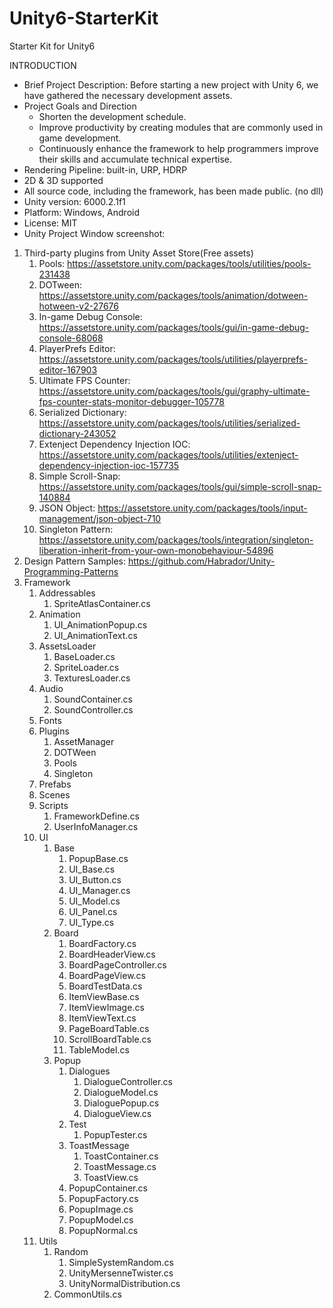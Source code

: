 # Unity6-StarterKit
Starter Kit for Unity6

INTRODUCTION
- Brief Project Description: Before starting a new project with Unity 6, we have gathered the necessary development assets.
- Project Goals and Direction
  - Shorten the development schedule.
  - Improve productivity by creating modules that are commonly used in game development.
  - Continuously enhance the framework to help programmers improve their skills and accumulate technical expertise.
- Rendering Pipeline: built-in, URP, HDRP
- 2D & 3D supported
- All source code, including the framework, has been made public. (no dll)
- Unity version: 6000.2.1f1
- Platform: Windows, Android
- License: MIT
- Unity Project Window screenshot:

1. Third-party plugins from Unity Asset Store(Free assets)
   1. Pools: https://assetstore.unity.com/packages/tools/utilities/pools-231438
   2. DOTween: https://assetstore.unity.com/packages/tools/animation/dotween-hotween-v2-27676
   3. In-game Debug Console: https://assetstore.unity.com/packages/tools/gui/in-game-debug-console-68068
   4. PlayerPrefs Editor: https://assetstore.unity.com/packages/tools/utilities/playerprefs-editor-167903
   5. Ultimate FPS Counter: https://assetstore.unity.com/packages/tools/gui/graphy-ultimate-fps-counter-stats-monitor-debugger-105778
   6. Serialized Dictionary: https://assetstore.unity.com/packages/tools/utilities/serialized-dictionary-243052
   7. Extenject Dependency Injection IOC: https://assetstore.unity.com/packages/tools/utilities/extenject-dependency-injection-ioc-157735
   8. Simple Scroll-Snap: https://assetstore.unity.com/packages/tools/gui/simple-scroll-snap-140884
   9.  JSON Object: https://assetstore.unity.com/packages/tools/input-management/json-object-710
   10. Singleton Pattern: https://assetstore.unity.com/packages/tools/integration/singleton-liberation-inherit-from-your-own-monobehaviour-54896
2.  Design Pattern Samples: https://github.com/Habrador/Unity-Programming-Patterns
3.  Framework
    1.  Addressables
        1.  SpriteAtlasContainer.cs
    2.  Animation
        1.  UI_AnimationPopup.cs
        2.  UI_AnimationText.cs
    3.  AssetsLoader
        1.  BaseLoader.cs
        2.  SpriteLoader.cs
        3.  TexturesLoader.cs
    4.  Audio
        1.  SoundContainer.cs
        2.  SoundController.cs
    5.  Fonts
    6.  Plugins
        1.  AssetManager
        2.  DOTWeen
        3.  Pools
        4.  Singleton
    7.  Prefabs
    8.  Scenes
    9.  Scripts
        1.  FrameworkDefine.cs
        2.  UserInfoManager.cs
    10. UI
        1.  Base
            1.  PopupBase.cs
            2.  UI_Base.cs
            3.  UI_Button.cs
            4.  UI_Manager.cs
            5.  UI_Model.cs
            6.  UI_Panel.cs
            7.  UI_Type.cs
        2.  Board
            1.  BoardFactory.cs
            2.  BoardHeaderView.cs
            3.  BoardPageController.cs
            4.  BoardPageView.cs
            5.  BoardTestData.cs
            6.  ItemViewBase.cs
            7.  ItemViewImage.cs
            8.  ItemViewText.cs
            9.  PageBoardTable.cs
            10. ScrollBoardTable.cs
            11. TableModel.cs
        3.  Popup
            1.  Dialogues
                1.  DialogueController.cs
                2.  DialogueModel.cs
                3.  DialoguePopup.cs
                4.  DialogueView.cs
            2.  Test
                1.  PopupTester.cs
            3.  ToastMessage
                1.  ToastContainer.cs
                2.  ToastMessage.cs
                3.  ToastView.cs
            4.  PopupContainer.cs
            5.  PopupFactory.cs
            6.  PopupImage.cs
            7.  PopupModel.cs
            8.  PopupNormal.cs
    11. Utils
        1.  Random
            1.  SimpleSystemRandom.cs
            2.  UnityMersenneTwister.cs
            3.  UnityNormalDistribution.cs
        2.  CommonUtils.cs
